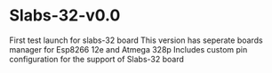# Slabs-32-v0.0
First test launch for slabs-32 board
This version has seperate boards manager for Esp8266 12e and Atmega 328p
Includes custom pin configuration for the support of Slabs-32 board
